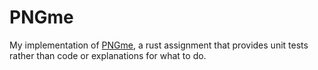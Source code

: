 # PNGme

My implementation of [PNGme](https://picklenerd.github.io/pngme_book/), a rust assignment that provides unit tests rather than code or explanations for what to do. 
